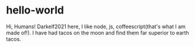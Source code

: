 # hello-world

Hi, Humans!
Darkelf2021 here, I like node, js, coffeescript(that's what I am made of!).
I have had tacos on the moon and find them far superior to earth tacos.
